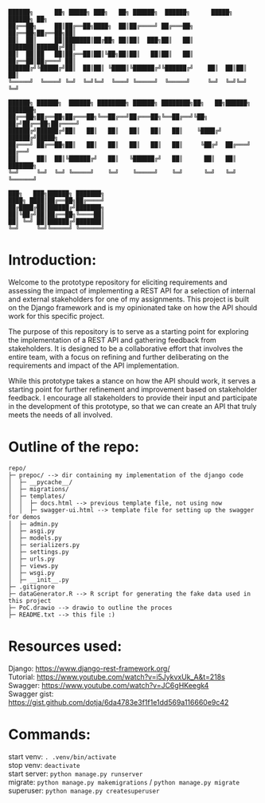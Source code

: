 
<!-- language: lang-none -->

    ██████╗      ██╗ █████╗ ███╗   ██╗ ██████╗  ██████╗      █████╗ ██████╗ ██╗  
    ██╔══██╗     ██║██╔══██╗████╗  ██║██╔════╝ ██╔═══██╗    ██╔══██╗██╔══██╗██║  
    ██║  ██║     ██║███████║██╔██╗ ██║██║  ███╗██║   ██║    ███████║██████╔╝██║  
    ██║  ██║██   ██║██╔══██║██║╚██╗██║██║   ██║██║   ██║    ██╔══██║██╔═══╝ ██║  
    ██████╔╝╚█████╔╝██║  ██║██║ ╚████║╚██████╔╝╚██████╔╝    ██║  ██║██║     ██║  
    ╚═════╝  ╚════╝ ╚═╝  ╚═╝╚═╝  ╚═══╝ ╚═════╝  ╚═════╝     ╚═╝  ╚═╝╚═╝     ╚═╝  
                                                                                 
    ██████╗ ██████╗  ██████╗ ████████╗ ██████╗ ████████╗██╗   ██╗██████╗ ███████╗
    ██╔══██╗██╔══██╗██╔═══██╗╚══██╔══╝██╔═══██╗╚══██╔══╝╚██╗ ██╔╝██╔══██╗██╔════╝
    ██████╔╝██████╔╝██║   ██║   ██║   ██║   ██║   ██║    ╚████╔╝ ██████╔╝█████╗  
    ██╔═══╝ ██╔══██╗██║   ██║   ██║   ██║   ██║   ██║     ╚██╔╝  ██╔═══╝ ██╔══╝  
    ██║     ██║  ██║╚██████╔╝   ██║   ╚██████╔╝   ██║      ██║   ██║     ███████╗
    ╚═╝     ╚═╝  ╚═╝ ╚═════╝    ╚═╝    ╚═════╝    ╚═╝      ╚═╝   ╚═╝     ╚══════╝
                                                                                 
    ███╗   ███╗██████╗ ███████╗                                                  
    ████╗ ████║██╔══██╗██╔════╝                                                  
    ██╔████╔██║██████╔╝███████╗                                                  
    ██║╚██╔╝██║██╔══██╗╚════██║                                                  
    ██║ ╚═╝ ██║██████╔╝███████║                                                  
    ╚═╝     ╚═╝╚═════╝ ╚══════╝                                                                                                       

# Introduction:
Welcome to the prototype repository for eliciting requirements and assessing the impact of implementing a REST API for a selection of 
internal and external stakeholders for one of my assignments. This project is built on the Django framework and is my opinionated take 
on how the API should work for this specific project.

The purpose of this repository is to serve as a starting point for exploring the implementation of a REST API and gathering feedback from stakeholders. 
It is designed to be a collaborative effort that involves the entire team, with a focus on refining and further deliberating on the requirements and 
impact of the API implementation.

While this prototype takes a stance on how the API should work, it serves a starting point for further refinement and improvement based on 
stakeholder feedback. I encourage all stakeholders to provide their input and participate in the development of this prototype, so 
that we can create an API that truly meets the needs of all involved.

# Outline of the repo:

<!-- language: lang-none -->
    repo/
    ├─ prepoc/ --> dir containing my implementation of the django code
    │  ├─ __pycache__/
    │  ├─ migrations/
    │  ├─ templates/
    │  │  ├─ docs.html --> previous template file, not using now
    │  │  ├─ swagger-ui.html --> template file for setting up the swagger for demos
    │  ├─ admin.py
    │  ├─ asgi.py
    │  ├─ models.py
    │  ├─ serializers.py
    │  ├─ settings.py
    │  ├─ urls.py
    │  ├─ views.py
    │  ├─ wsgi.py
    │  ├─ __init__.py
    ├─ .gitignore
    ├─ dataGenerator.R --> R script for generating the fake data used in this project
    ├─ PoC.drawio --> drawio to outline the proces
    ├─ README.txt --> this file :)

# Resources used: 
Django: https://www.django-rest-framework.org/  
Tutorial: https://www.youtube.com/watch?v=i5JykvxUk_A&t=218s  
Swagger: https://www.youtube.com/watch?v=JC6gHKeegk4  
Swagger gist: https://gist.github.com/dotja/6da4783e3f1f1e1dd569a116660e9c42  


# Commands:
start venv:   `. .venv/bin/activate`  
stop venv:    `deactivate`  
start server: `python manage.py runserver`  
migrate:      `python manage.py makemigrations` / `python manage.py migrate`  
superuser:    `python manage.py createsuperuser`  



